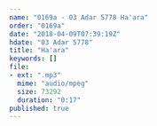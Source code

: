 ```yaml
---
name: "0169a - 03 Adar 5778 Ha'ara"
order: "0169a"
date: "2018-04-09T07:39:19Z"
hdate: "03 Adar 5778"
title: "Ha'ara"
keywords: []
file:
- ext: ".mp3"
  mime: "audio/mpeg"
  size: 73292
  duration: "0:17"
published: true
---
```


